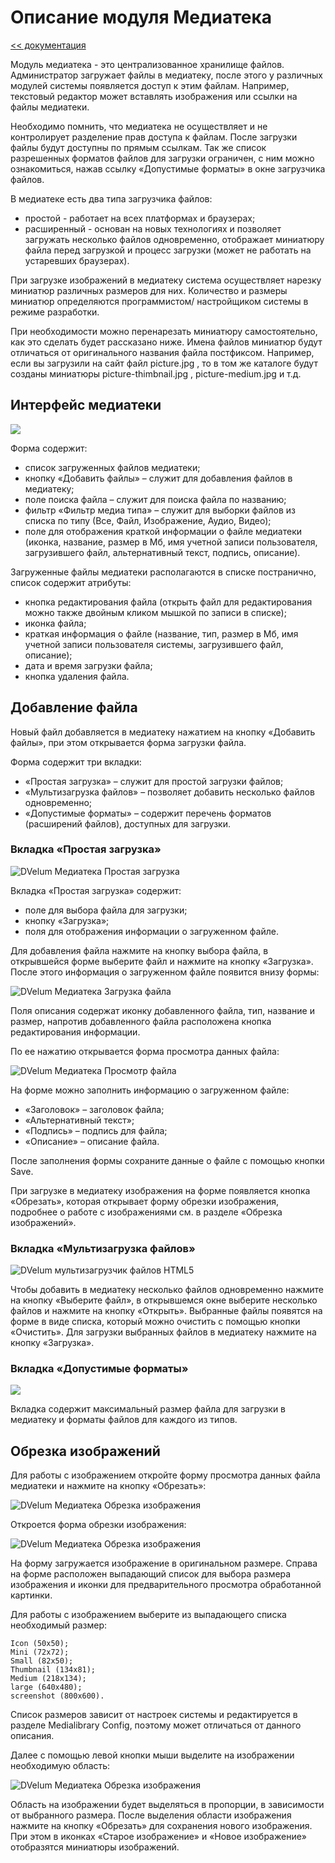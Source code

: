 # Описание модуля Медиатека

[<< документация](../Readme.md)

Модуль медиатека - это централизованное хранилище файлов. Администратор загружает файлы в медиатеку, после этого у различных модулей системы появляется доступ к этим файлам. Например, текстовый редактор может вставлять изображения или ссылки на файлы медиатеки.

Необходимо помнить, что медиатека не осуществляет и не контролирует разделение прав доступа к файлам. После загрузки файлы будут доступны по прямым ссылкам. Так же список разрешенных форматов файлов для загрузки ограничен, с ним можно ознакомиться, нажав ссылку «Допустимые форматы» в окне загрузчика файлов.

В медиатеке есть два типа загрузчика файлов:

   * простой - работает на всех платформах и браузерах;
   * расширенный - основан на новых технологиях и позволяет загружать несколько файлов одновременно, отображает миниатюру файла перед загрузкой и процесс загрузки (может не работать на устаревших браузерах).

При загрузке изображений в медиатеку система осуществляет нарезку миниатюр различных размеров для них. Количество и размеры миниатюр определяются программистом/ настройщиком системы в режиме разработки.

При необходимости можно перенарезать миниатюру самостоятельно, как это сделать будет рассказано ниже. Имена файлов миниатюр будут отличаться от оригинального названия файла постфиксом. Например, если вы загрузили на сайт файл picture.jpg , то в том же каталоге будут созданы миниатюры picture-thimbnail.jpg , picture-medium.jpg и т.д.

## Интерфейс медиатеки

![](../../images/media/1.png)

Форма содержит:

   * список загруженных файлов медиатеки;
   * кнопку «Добавить файлы» – служит для добавления файлов в медиатеку;
   * поле поиска файла – служит для поиска файла по названию;
   * фильтр «Фильтр медиа типа» – служит для выборки файлов из списка по типу (Все, Файл, Изображение, Аудио, Видео);
   * поле для отображения краткой информации о файле медиатеки (иконка, название, размер в Мб, имя учетной записи пользователя, загрузившего файл, альтернативный текст, подпись, описание).

Загруженные файлы медиатеки располагаются в списке постранично, список содержит атрибуты:

   * кнопка редактирования файла (открыть файл для редактирования можно также двойным кликом мышкой по записи в списке);
   * иконка файла;
   * краткая информация о файле (название, тип, размер в Мб, имя учетной записи пользователя системы, загрузившего файл, описание);
   * дата и время загрузки файла;
   * кнопка удаления файла.

## Добавление файла

Новый файл добавляется в медиатеку нажатием на кнопку «Добавить файлы», при этом открывается форма загрузки файла.

Форма содержит три вкладки:

   * «Простая загрузка» – служит для простой загрузки файлов;
   * «Мультизагрузка файлов» – позволяет добавить несколько файлов одновременно;
   * «Допустимые форматы» – содержит перечень форматов (расширений файлов), доступных для загрузки.

### Вкладка «Простая загрузка»

![DVelum Медиатека Простая загрузка](../../images/media/2.png)

Вкладка «Простая загрузка» содержит:

   * поле для выбора файла для загрузки;
   * кнопку «Загрузка»;
   * поля для отображения информации о загруженном файле.

Для добавления файла нажмите на кнопку выбора файла, в открывшейся форме выберите файл и нажмите на кнопку «Загрузка». После этого информация о загруженном файле появится внизу формы:

![DVelum Медиатека Загрузка файла](../../images/media/3.png)

Поля описания содержат иконку добавленного файла, тип, название и размер, напротив добавленного файла расположена кнопка редактирования информации.

По ее нажатию открывается форма просмотра данных файла:

![DVelum Медиатека Просмотр файла](../../images/media/4.png)

На форме можно заполнить информацию о загруженном файле:

   * «Заголовок» – заголовок файла;
   * «Альтернативный текст»;
   * «Подпись» – подпись для файла;
   * «Описание» – описание файла.

После заполнения формы сохраните данные о файле с помощью кнопки Save.

При загрузке в медиатеку изображения на форме появляется кнопка «Обрезать», которая открывает форму обрезки изображения, подробнее о работе с изображениями см. в разделе «Обрезка изображений».

### Вкладка «Мультизагрузка файлов»

![DVelum мультизагрузчик файлов HTML5](../../images/media/5.png)

Чтобы добавить в медиатеку несколько файлов одновременно нажмите на кнопку «Выберите файл», в открывшемся окне выберите несколько файлов и нажмите на кнопку «Открыть». Выбранные файлы появятся на форме в виде списка, который можно очистить с помощью кнопки «Очистить». Для загрузки выбранных файлов в медиатеку нажмите на кнопку «Загрузка».

### Вкладка «Допустимые форматы»

![](../../images/media/6.png)

Вкладка содержит максимальный размер файла для загрузки в медиатеку и форматы файлов для каждого из типов.

## Обрезка изображений

Для работы с изображением откройте форму просмотра данных файла медиатеки и нажмите на кнопку «Обрезать»:

![DVelum Медиатека Обрезка изображения](../../images/media/7.png)

Откроется форма обрезки изображения:

![DVelum Медиатека Обрезка изображения](../../images/media/8.png)

На форму загружается изображение в оригинальном размере. Справа на форме расположен выпадающий список для выбора размера изображения и иконки для предварительного просмотра обработанной картинки.

Для работы с изображением выберите из выпадающего списка необходимый размер:

    Icon (50x50);
    Mini (72x72);
    Small (82x50);
    Thumbnail (134x81);
    Medium (218x134);
    large (640x480);
    screenshot (800x600).

Список размеров зависит от настроек системы и редактируется в разделе Medialibrary Config, поэтому может отличаться от данного описания.

Далее с помощью левой кнопки мыши выделите на изображении необходимую область:

![DVelum Медиатека Обрезка изображения](../../images/media/9.png)

Область на изображении будет выделяться в пропорции, в зависимости от выбранного размера. После выделения области изображения нажмите на кнопку «Обрезать» для сохранения нового изображения. При этом в иконках «Старое изображение» и «Новое изображение» отобразятся миниатюры изображений.